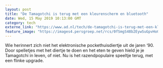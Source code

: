 ```yaml
---
layout: post
title: "De Tamagotchi is terug met een kleurenscherm en bluetooth"
date: Wed, 15 May 2019 10:13:00 GMT
category: tech
externe_link: "https://www.ad.nl/tech/de-tamagotchi-is-terug-met-een-kleurenscherm-en-bluetooth~a2dc57f1/"
feature_image: "https://images4.persgroep.net/rcs/0fSmgS48b2EywSuGpvHo07xWq8E/diocontent/148422542/_fitwidth/400/?appId=21791a8992982cd8da851550a453bd7f&quality=0.7"
---
```


Wie herinnert zich niet het elektronische pockethuisdiertje uit de jaren ‘90. Door spelletjes met het diertje te doen en het eten te geven hield je je Tamagotchi in leven, of niet. Nu is het razendpopulaire speeltje terug, met een flinke upgrade.
